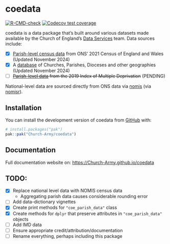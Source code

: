 
<!-- README.md is generated from README.Rmd. Please edit that file -->

# coedata

<!-- badges: start -->

[![R-CMD-check](https://github.com/Church-Army/coedata/actions/workflows/R-CMD-check.yaml/badge.svg)](https://github.com/Church-Army/coedata/actions/workflows/R-CMD-check.yaml)
[![Codecov test
coverage](https://codecov.io/gh/Church-Army/coedata/graph/badge.svg)](https://app.codecov.io/gh/Church-Army/coedata)
<!-- badges: end -->

coedata is a data package that’s built around various datasets
made available by the Church of England’s [Data
Services](https://www.churchofengland.org/about/data-services) team.
Data sources include:

- [x] [Parish-level census
  data](https://www.churchofengland.org/about/data-services/resources-publications-and-data)
  from ONS’ 2021 Census of England and Wales (Updated November 2024)
- [x] A
  [database](https://services5.arcgis.com/KDRjxGRQDVgVtFTS/ArcGIS/rest/services/Churches_ACNY_Nov2024/FeatureServer)
  of Churches, Parishes, Dioceses and other geographies (Updated
  November 2024)
- [ ] ~~[Parish-level
  data](https://www.churchofengland.org/about/data-services/resources-publications-and-data)
  from the 2019 Index of Multiple Deprivation~~ (PENDING)

National-level data are sourced directly from ONS data via
[nomis](https://www.nomisweb.co.uk/) (via
[nomisr](https://github.com/ropensci/nomisr)).

## Installation

You can install the development version of coedata from
[GitHub](https://github.com/) with:

``` r
# install.packages("pak")
pak::pak("Church-Army/coedata")
```

## Documentation

Full documentation website on:
<https://Church-Army.github.io/coedata>

## TODO:

- [x] Replace national level data with NOMIS census data
  - Aggregating parish data causes considerable rounding error
- [ ] Add data-dictionary vignettes
- [x] Create print methods for `"coe_parish_data"` class
- [x] Create methods for `dplyr` that preserve attributes in
  `"coe_parish_data"` objects
- [ ] Add IMD data
- [ ] Ensure appropriate credit/attribution/documentation
- [ ] Rename everything, perhaps including this package
